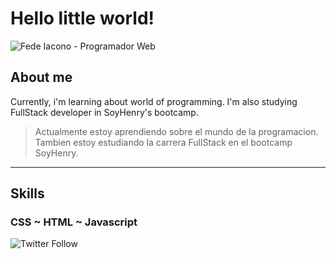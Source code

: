 # Hello little world!

![Fede Iacono - Programador Web](https://raw.githubusercontent.com/Kikomori1/Kikomori1/master/assets/1.jpg)

## About me

Currently, i'm learning about world of programming. I'm also studying FullStack developer in SoyHenry's bootcamp.

> Actualmente estoy aprendiendo sobre el mundo de la programacion. Tambien estoy estudiando la carrera FullStack en el bootcamp SoyHenry.

***

## Skills

### CSS   ~  HTML  ~  Javascript

![Twitter Follow](https://img.shields.io/twitter/follow/Fedelbt?style=social)
